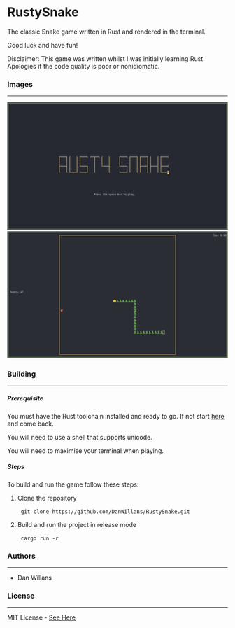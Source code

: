 # RustySnake
The classic Snake game written in Rust and rendered in the terminal.

Good luck and have fun!

Disclaimer: This game was written whilst I was initially learning Rust. Apologies if the code quality is poor or nonidiomatic. 

### Images
-------- 

![Alt text](images/RustySnakeTitle.png?raw=true "Title Screen")
![Alt text](images/RustySnakeActive.png?raw=true "Game Screen")

### Building
-------
##### Prerequisite
You must have the Rust toolchain installed and ready to go. If not start [here](https://www.rust-lang.org/tools/install) and come back.

You will need to use a shell that supports unicode.

You will need to maximise your terminal when playing.

##### Steps
To build and run the game follow these steps:
1. Clone the repository
   ```
    git clone https://github.com/DanWillans/RustySnake.git
   ```
2. Build and run the project in release mode
   ```
    cargo run -r
   ```

### Authors
-------
- Dan Willans

### License
-------
MIT License - [See Here](LICENSE)
